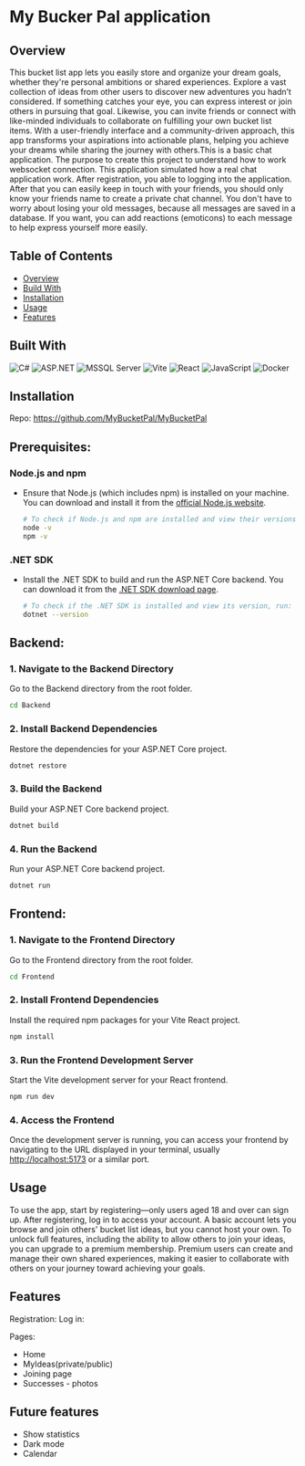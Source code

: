 # My Bucker Pal application

## Overview
This bucket list app lets you easily store and organize your dream goals, whether they're personal ambitions or shared experiences. Explore a vast collection of ideas from other users to discover new adventures you hadn’t considered. If something catches your eye, you can express interest or join others in pursuing that goal. Likewise, you can invite friends or connect with like-minded individuals to collaborate on fulfilling your own bucket list items. With a user-friendly interface and a community-driven approach, this app transforms your aspirations into actionable plans, helping you achieve your dreams while sharing the journey with others.This is a basic chat application. The purpose to create this project to understand how to work websocket connection. This application simulated how a real chat application  work. After registration, you able to logging into the application. After that you can easily keep in touch with your friends, you should only know your friends name to create a private chat channel. You don't have to worry about losing your old messages, because all messages are saved in a database. If you want, you can add reactions (emoticons) to each message to help express yourself more easily.

## Table of Contents

- [Overview](#overview)
- [Build With](#build-with)
- [Installation](#installation)
- [Usage](#usage)
- [Features](#features)


## Built With

![C#](https://img.shields.io/badge/C%23-239120?style=for-the-badge&logo=csharp&logoColor=white)
![ASP.NET](https://img.shields.io/badge/ASP.NET-5C2D91?style=for-the-badge&logo=.net&logoColor=white)
![MSSQL Server](https://img.shields.io/badge/Microsoft%20SQL%20Server-CC2927?style=for-the-badge&logo=microsoft%20sql%20server&logoColor=white)
![Vite](https://img.shields.io/badge/Vite-B73BFE?style=for-the-badge&logo=vite&logoColor=FFD62E)
![React](https://img.shields.io/badge/React-20232A?style=for-the-badge&logo=react&logoColor=61DAFB)
![JavaScript](https://img.shields.io/badge/JavaScript-323330?style=for-the-badge&logo=javascript&logoColor=F7DF1E)
![Docker](https://img.shields.io/badge/Docker-007FFF?style=for-the-badge&logo=docker&logoColor=white)




## Installation

Repo: https://github.com/MyBucketPal/MyBucketPal

## Prerequisites:

### Node.js and npm
- Ensure that Node.js (which includes npm) is installed on your machine. You can download and install it from the [official Node.js website](https://nodejs.org/).

  ```bash
  # To check if Node.js and npm are installed and view their versions, run:
  node -v
  npm -v
  ```

### .NET SDK
- Install the .NET SDK to build and run the ASP.NET Core backend. You can download it from the [.NET SDK download page](https://dotnet.microsoft.com/download).

  ```bash
  # To check if the .NET SDK is installed and view its version, run:
  dotnet --version
  ```
 
## Backend:

### 1. Navigate to the Backend Directory
Go to the Backend directory from the root folder.

```bash
cd Backend
```

### 2. Install Backend Dependencies
Restore the dependencies for your ASP.NET Core project.

```bash
dotnet restore
```

### 3. Build the Backend
Build your ASP.NET Core backend project.

```bash
dotnet build
```

### 4. Run the Backend
Run your ASP.NET Core backend project.

```bash
dotnet run
```

## Frontend:

### 1. Navigate to the Frontend Directory
Go to the Frontend directory from the root folder.

```bash
cd Frontend
```

### 2. Install Frontend Dependencies
Install the required npm packages for your Vite React project.

```bash
npm install
```

### 3. Run the Frontend Development Server
Start the Vite development server for your React frontend.

```bash
npm run dev
```

### 4. Access the Frontend
Once the development server is running, you can access your frontend by navigating to the URL displayed in your terminal, usually [http://localhost:5173](http://localhost:5173) or a similar port.

## Usage

To use the app, start by registering—only users aged 18 and over can sign up. After registering, log in to access your account. A basic account lets you browse and join others' bucket list ideas, but you cannot host your own. To unlock full features, including the ability to allow others to join your ideas, you can upgrade to a premium membership. Premium users can create and manage their own shared experiences, making it easier to collaborate with others on your journey toward achieving your goals.


## Features

Registration:
Log in:

Pages:
+ Home
+ MyIdeas(private/public)
+ Joining page
+ Successes - photos

## Future features

+ Show statistics
+ Dark mode
+ Calendar





